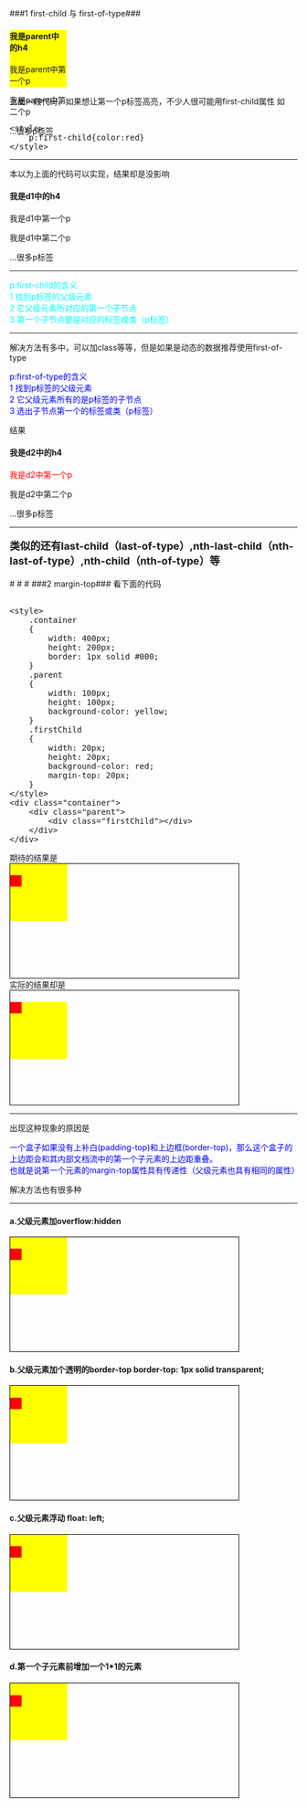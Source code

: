 ###1 first-child 与 first-of-type###
	<div class="parent">
		<h4>我是parent中的h4</h4>
		<p>我是parent中第一个p</p>
		<p>我是parent中第二个p</p>
		...很多p标签
	</div>
<p>上面一段代码，如果想让第一个p标签高亮，不少人很可能用first-child属性 如
<xmp>
<style>
    p:first-child{color:red}
</style>
</xmp>
</p>
<hr>
<p>本以为上面的代码可以实现，结果却是没影响</p>
<div class="d1">
	<h4>我是d1中的h4</h4>
	<p>我是d1中第一个p</p>
	<p>我是d1中第二个p</p>
	...很多p标签
</div>
<hr>
<p style="color: aqua">
p:first-child的含义
<br>
1 找到p标签的父级元素
<br>
2 它父级元素所对应的第一个子节点
<br>
3 第一个子节点要是对应的标签或类（p标签）
</p>
<hr>
解决方法有多中，可以加class等等，但是如果是动态的数据推荐使用first-of-type
<br>
<p style="color: blue">
	p:first-of-type的含义
	<br>
	1 找到p标签的父级元素
	<br>
	2 它父级元素所有的是p标签的子节点
	<br>
	3 选出子节点第一个的标签或类（p标签）
</p>

结果
<br>
<style>
	.d2 p:first-of-type{color:red}
</style>
<div class="d2">
	<h4>我是d2中的h4</h4>
	<p>我是d2中第一个p</p>
	<p>我是d2中第二个p</p>
	...很多p标签
</div>
<hr>
<p style="font-size: 18px; font-weight:bold">
	类似的还有last-child（last-of-type）,nth-last-child（nth-last-of-type）,nth-child（nth-of-type）等
</p>
#
#
#
###2 margin-top###
看下面的代码
<xmp>
<style>
	.container
	{
		width: 400px;
		height: 200px;
		border: 1px solid #000;
	}
	.parent
	{
		width: 100px;
		height: 100px;
		background-color: yellow;
	}
	.firstChild
	{
		width: 20px;
		height: 20px;
		background-color: red;
		margin-top: 20px;
	}
</style>
<div class="container">
	<div class="parent">
		<div class="firstChild"></div>
	</div>
</div>
</xmp>
期待的结果是<br>
<style>
	.container0
	{
		width: 400px;
		height: 200px;
		border: 1px solid #000;
	}
	.parent0
	{
		width: 100px;
		height: 100px;
		overflow: hidden;
		background-color: yellow;
	}
	.firstChild0
	{
		width: 20px;
		height: 20px;
		background-color: red;
		margin-top: 20px;
	}
</style>
<div class="container">
	<div class="parent0">
		<div class="firstChild0"></div>
	</div>
</div>
</div>
实际的结果却是<br>
<style>
	.container
	{
		width: 400px;
		height: 200px;
		border: 1px solid #000;
	}
	.parent
	{
		width: 100px;
		height: 100px;
		background-color: yellow;
	}
	.firstChild
	{
		width: 20px;
		height: 20px;
		background-color: red;
		margin-top: 20px;
	}
</style>
<div class="container">
	<div class="parent">
		<div class="firstChild"></div>
	</div>
</div>
<hr>
<p>出现这种现象的原因是</p>
<p style="color: #00f;">一个盒子如果没有上补白(padding-top)和上边框(border-top)，那么这个盒子的上边距会和其内部文档流中的第一个子元素的上边距重叠。<br>也就是说第一个元素的margin-top属性具有传递性（父级元素也具有相同的属性）</p>
<p>解决方法也有很多种</p>
<hr>
<h4>a.父级元素加overflow:hidden</h4>
<style>
	.container1
	{
		width: 400px;
		height: 200px;
		border: 1px solid #000;
	}
	.parent1
	{
		width: 100px;
		height: 100px;
		overflow: hidden;
		background-color: yellow;
	}
	.firstChild1
	{
		width: 20px;
		height: 20px;
		background-color: red;
		margin-top: 20px;
	}
</style>
<div class="container1">
	<div class="parent1">
		<div class="firstChild1"></div>
	</div>
</div>
<h4>b.父级元素加个透明的border-top  border-top: 1px solid transparent;</h4>
<style>
	.container2
	{
		width: 400px;
		height: 200px;
		border: 1px solid #000;
	}
	.parent2
	{
		width: 100px;
		height: 100px;
		border-top: 1px solid transparent;
		background-color: yellow;
	}
	.firstChild2
	{
		width: 20px;
		height: 20px;
		background-color: red;
		margin-top: 20px;
	}
</style>
<div class="container2">
	<div class="parent2">
		<div class="firstChild2"></div>
	</div>
</div>
<h4>c.父级元素浮动 float: left;</h4>
<style>
	.container3
	{
		width: 400px;
		height: 200px;
		border: 1px solid #000;
	}
	.parent3
	{
		width: 100px;
		height: 100px;
		float: left;
		background-color: yellow;
	}
	.firstChild3
	{
		width: 20px;
		height: 20px;
		background-color: red;
		margin-top: 20px;
	}
</style>
<div class="container3">
	<div class="parent3">
		<div class="firstChild3"></div>
	</div>
</div>
<h4>d.第一个子元素前增加一个1*1的元素</h4>
<style>
	.container4
	{
		width: 400px;
		height: 200px;
		border: 1px solid #000;
	}
	.parent4
	{
		width: 100px;
		height: 100px;
		background-color: yellow;
	}
	.addChild4
	{
		width: 1px;
		height: 1px;
	}
	.firstChild4
	{
		width: 20px;
		height: 20px;
		background-color: red;
		margin-top: 20px;
	}
</style>
<div class="container4">
	<div class="parent4">
		<div class="addChild4"></div>
		<div class="firstChild4"></div>
	</div>
</div>